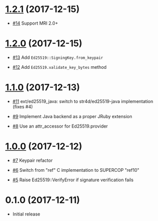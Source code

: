 # [1.2.1] (2017-12-15)

[1.2.1]: https://github.com/crypto-rb/ed25519/compare/v1.2.0...v1.2.1

* [#14](https://github.com/crypto-rb/ed25519/pull/14)
  Support MRI 2.0+

# [1.2.0] (2017-12-15)

[1.2.0]: https://github.com/crypto-rb/ed25519/compare/v1.1.0...v1.2.0

* [#13](https://github.com/crypto-rb/ed25519/pull/13)
  Add `Ed25519::SigningKey.from_keypair`

* [#12](https://github.com/crypto-rb/ed25519/pull/12)
  Add `Ed25519.validate_key_bytes` method

# [1.1.0] (2017-12-13)

[1.1.0]: https://github.com/crypto-rb/ed25519/compare/v1.0.0...v1.1.0

* [#11](https://github.com/crypto-rb/ed25519/pull/11)
  ext/ed25519_java: switch to str4d/ed25519-java implementation (fixes #4)

* [#9](https://github.com/crypto-rb/ed25519/pull/9)
  Implement Java backend as a proper JRuby extension

* [#8](https://github.com/crypto-rb/ed25519/pull/8)
  Use an attr_accessor for Ed25519.provider

# [1.0.0] (2017-12-12)

[1.0.0]: https://github.com/crypto-rb/ed25519/compare/v0.1.0...v1.0.0

* [#7](https://github.com/crypto-rb/ed25519/pull/7)
  Keypair refactor

* [#6](https://github.com/crypto-rb/ed25519/pull/6)
  Switch from "ref" C implementation to SUPERCOP "ref10"

* [#5](https://github.com/crypto-rb/ed25519/pull/5)
  Raise Ed25519::VerifyError if signature verification fails

# 0.1.0 (2017-12-11)

* Initial release
